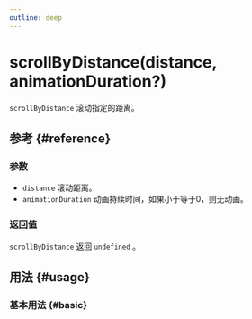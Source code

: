 ```yaml
---
outline: deep
---
```


# scrollByDistance(distance, animationDuration?)
`scrollByDistance` 滚动指定的距离。

## 参考 {#reference}
<!-- @include: @/@views/api/references/instance/scrollByDistance.md -->

### 参数
- `distance` 滚动距离。
- `animationDuration` 动画持续时间，如果小于等于0，则无动画。

### 返回值
`scrollByDistance` 返回 `undefined` 。

## 用法 {#usage}
<script setup>
import ScrollByDistance from '../../../@views/api/samples/scrollByDistance/index.vue'
</script>

### 基本用法 {#basic}
<ScrollByDistance/>